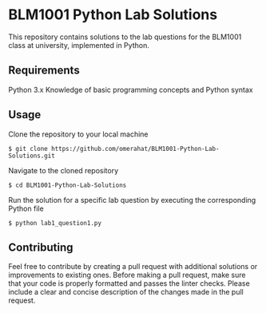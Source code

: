 # BLM1001 Python Lab Solutions
This repository contains solutions to the lab questions for the BLM1001 class at university, implemented in Python.

## Requirements
Python 3.x
Knowledge of basic programming concepts and Python syntax
## Usage
Clone the repository to your local machine
```
$ git clone https://github.com/omerahat/BLM1001-Python-Lab-Solutions.git
```
Navigate to the cloned repository
```
$ cd BLM1001-Python-Lab-Solutions
```
Run the solution for a specific lab question by executing the corresponding Python file
```
$ python lab1_question1.py
```
## Contributing
Feel free to contribute by creating a pull request with additional solutions or improvements to existing ones.
Before making a pull request, make sure that your code is properly formatted and passes the linter checks.
Please include a clear and concise description of the changes made in the pull request.
